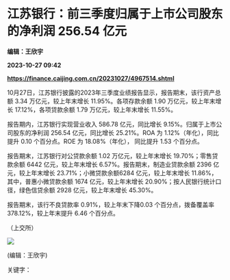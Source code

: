 # 江苏银行：前三季度归属于上市公司股东的净利润 256.54 亿元
**编辑：王欣宇**

**2023-10-27 09:42**

**https://finance.caijing.com.cn/20231027/4967514.shtml**

10月27日，江苏银行披露的2023年三季度业绩报告显示，报告期末，该行资产总额 3.34 万亿元，较上年末增长 11.95%。各项存款余额 1.90 万亿元，较上年末增长 17.12%，各项贷款余额 1.79 万亿元，较上年末增长 11.55%。

报告期内，江苏银行实现营业收入 586.78 亿元，同比增长 9.15%。归属于上市公司股东的净利润 256.54 亿元，同比增长 25.21%。ROA 为 1.12%（年化），同比提升 0.10 个百分点。ROE 为 18.08%（年化）， 同比提升 1.53 个百分点。

报告期末，江苏银行对公贷款余额 1.02 万亿元，较上年末增长 19.70%；零售贷款余额 6442 亿元，较上年末增长 6.57%。报告期末，制造业贷款余额 2396 亿元，较上年末增长 23.71%；小微贷款余额6284 亿元，较上年末增长 11.86%，其中，普惠小微贷款余额 1674 亿元，较上年末增长 20.90%；按人民银行统计口径，绿色信贷余额 2928 亿元，较上年末增长 45.30%。

报告期末，该行不良贷款率 0.91%，较上年末下降0.03 个百分点，拨备覆盖率 378.12%，较上年末提升 6.46 个百分点。

（上交所）

![](https://tx1.cdn.caijing.com.cn/2014-03-27/114048455.jpg)

(编辑：王欣宇)

关键字：